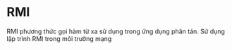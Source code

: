 # RMI
 RMI phương thức gọi hàm từ xa sử dụng trong ứng dụng phân tán. Sử dụng lập trình RMI trong môi trường mạng
